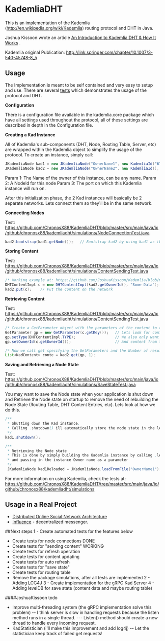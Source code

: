 KademliaDHT
========

This is an implementation of the Kademlia (http://en.wikipedia.org/wiki/Kademlia) routing protocol and DHT in Java.

Joshua Kissoon wrote an
article [An Introduction to Kademlia DHT & How It Works](http://gleamly.com/article/introduction-kademlia-dht-how-it-works)
.

Kademlia original Publication: http://link.springer.com/chapter/10.1007/3-540-45748-8_5

Usage
-----
The Implementation is meant to be self contained and very easy to setup and use. There are
several [tests](https://github.com/ChronosX88/KademliaDHT/tree/master/src/main/java/io/github/chronosx88/kademliadht/simulations)
which demonstrates the usage of the protocol and DHT.

**Configuration**

There is a configuration file available in the kademlia.core package which have all settings used throughout the
protocol, all of these settings are described in depth in the Configuration file.

**Creating a Kad Instance**

All of Kademlia's sub-components (DHT, Node, Routing Table, Server, etc) are wrapped within the Kademlia object to
simplify the usage of the protocol. To create an instance, simply call:

```Java
JKademliaNode kad1 = new JKademliaNode("OwnerName1", new KademliaId("6779878AEF92"), 12049);
JKademliaNode kad2 = new JKademliaNode("OwnerName2", new KademliaId(), 12057);  // Random NodeId will be generated
```

Param 1: The Name of the owner of this instance, can be any name. Param 2: A NodeId for this node Param 3: The port on
which this Kademlia instance will run on.

After this initialization phase, the 2 Kad instances will basically be 2 separate networks. Lets connect them so they'll
be in the same network.

**Connecting Nodes**

Test: https://github.com/ChronosX88/KademliaDHT/blob/master/src/main/java/io/github/chronosx88/kademliadht/simulations/NodeConnectionTest.java

```Java
kad2.bootstrap(kad1.getNode());   // Bootstrap kad2 by using kad1 as the main network node
```

**Storing Content**

Test: https://github.com/ChronosX88/KademliaDHT/blob/master/src/main/java/io/github/chronosx88/kademliadht/simulations/ContentSendingTest.java

```Java
/* Working example at: https://github.com/JoshuaKissoon/Kademlia/blob/master/src/kademlia/tests/ContentSendingTest.java */
DHTContentImpl c = new DHTContentImpl(kad2.getOwnerId(), "Some Data");  // Create a content
kad2.put(c);    // Put the content on the network

```

**Retrieving Content**

Test: https://github.com/ChronosX88/KademliaDHT/blob/master/src/main/java/io/github/chronosx88/kademliadht/simulations/ContentSendingTest.java

```Java
/* Create a GetParameter object with the parameters of the content to retrieve */
GetParameter gp = new GetParameter(c.getKey());   // Lets look for content by key
gp.setType(DHTContentImpl.TYPE);                  // We also only want content of this type
gp.setOwnerId(c.getOwnerId());                    // And content from this owner

/* Now we call get specifying the GetParameters and the Number of results we want */
List<KadContent> conte = kad2.get(gp, 1);
```

**Saving and Retrieving a Node State**

Test: https://github.com/ChronosX88/KademliaDHT/blob/master/src/main/java/io/github/chronosx88/kademliadht/simulations/SaveStateTest.java

You may want to save the Node state when your application is shut down and Retrieve the Node state on startup to remove
the need of rebuilding the Node State (Routing Table, DHT Content Entries, etc). Lets look at how we do this.

```Java
/** 
 * Shutting down the Kad instance.
 * Calling .shutdown() ill automatically store the node state in the location specified in the Configuration file 
 */
kad1.shutdown();

/**
 * Retrieving the Node state
 * This is done by simply building the Kademlia instance by calling .loadFromFile()
 * and passing in the instance Owner name as a parameter
 */
 JKademliaNode kad1Reloaded = JKademliaNode.loadFromFile("OwnerName1");
```

For more information on using Kademlia, check the tests
at: https://github.com/ChronosX88/KademliaDHT/tree/master/src/main/java/io/github/chronosx88/kademliadht/simulations


Usage in a Real Project
-----------------------

* [Distributed Online Social Network Architecture](https://github.com/JoshuaKissoon/DOSNA)
* [Influence](https://github.com/ChronosX88/Influence-android) - decentralized messenger.

##Next steps
1 - Create automated tests for the features below  
   - Create tests for node connections   DONE
   - Create tests for "sending content"  WORKING 
   - Create tests for refresh operation
   - Create tests for content updating
   - Create tests for auto refresh
   - Create tests for "save state"
   - Create tests for routing table
   - Remove the package simulations, after all tests are implemented
2 - Adding LOG4J
3 - Create implementation for the gRPC Kad Server
4 - Adding levelDB for save state (content data and maybe routing table)

####JoshuaKissoon todo   
- Improve multi-threading system (the gRPC implementation solve this problem)
  -- I think server is slow in handling requests because the listen method runs in a single thread. 
  --- Listen() method should create a new thread to handle every incoming request. 
- KadStatistician (i'll make this improvement and add log4j)
  -- Let the statistician keep track of failed get requests!

